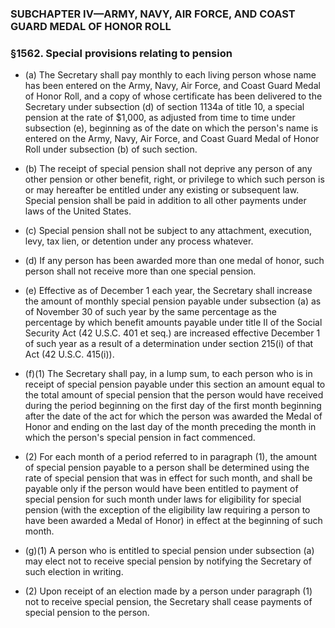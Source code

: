 ### SUBCHAPTER IV—ARMY, NAVY, AIR FORCE, AND COAST GUARD MEDAL OF HONOR ROLL

### §1562. Special provisions relating to pension
* (a) The Secretary shall pay monthly to each living person whose name has been entered on the Army, Navy, Air Force, and Coast Guard Medal of Honor Roll, and a copy of whose certificate has been delivered to the Secretary under subsection (d) of section 1134a of title 10, a special pension at the rate of $1,000, as adjusted from time to time under subsection (e), beginning as of the date on which the person's name is entered on the Army, Navy, Air Force, and Coast Guard Medal of Honor Roll under subsection (b) of such section.

* (b) The receipt of special pension shall not deprive any person of any other pension or other benefit, right, or privilege to which such person is or may hereafter be entitled under any existing or subsequent law. Special pension shall be paid in addition to all other payments under laws of the United States.

* (c) Special pension shall not be subject to any attachment, execution, levy, tax lien, or detention under any process whatever.

* (d) If any person has been awarded more than one medal of honor, such person shall not receive more than one special pension.

* (e) Effective as of December 1 each year, the Secretary shall increase the amount of monthly special pension payable under subsection (a) as of November 30 of such year by the same percentage as the percentage by which benefit amounts payable under title II of the Social Security Act (42 U.S.C. 401 et seq.) are increased effective December 1 of such year as a result of a determination under section 215(i) of that Act (42 U.S.C. 415(i)).

* (f)(1) The Secretary shall pay, in a lump sum, to each person who is in receipt of special pension payable under this section an amount equal to the total amount of special pension that the person would have received during the period beginning on the first day of the first month beginning after the date of the act for which the person was awarded the Medal of Honor and ending on the last day of the month preceding the month in which the person's special pension in fact commenced.

* (2) For each month of a period referred to in paragraph (1), the amount of special pension payable to a person shall be determined using the rate of special pension that was in effect for such month, and shall be payable only if the person would have been entitled to payment of special pension for such month under laws for eligibility for special pension (with the exception of the eligibility law requiring a person to have been awarded a Medal of Honor) in effect at the beginning of such month.

* (g)(1) A person who is entitled to special pension under subsection (a) may elect not to receive special pension by notifying the Secretary of such election in writing.

* (2) Upon receipt of an election made by a person under paragraph (1) not to receive special pension, the Secretary shall cease payments of special pension to the person.
